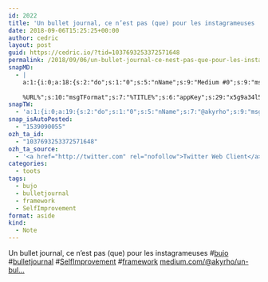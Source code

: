 ```yaml
---
id: 2022
title: 'Un bullet journal, ce n’est pas (que) pour les instagrameuses  #bujo #bulletjournal #SelfImprovement #framework medium.com/@akyrho/un-bul…'
date: 2018-09-06T15:25:25+00:00
author: cedric
layout: post
guid: https://cedric.io/?tid=1037693253372571648
permalink: /2018/09/06/un-bullet-journal-ce-nest-pas-que-pour-les-instagrameuses-bujo-bulletjournal-selfimprovement-framework-medium-com-akyrho-un-bul/
snapMD:
  - |
    a:1:{i:0;a:18:{s:2:"do";s:1:"0";s:5:"nName";s:9:"Medium #0";s:9:"msgFormat";s:19:"%FULLTEXT%
    
    %URL%";s:10:"msgTFormat";s:7:"%TITLE%";s:6:"appKey";s:29:"x5g9a34l5z294i5y2q284e4g54454";s:6:"appSec";s:85:"d3h0a44e4s2b4i5u2r234m5f5b4v2l5q2a444h574347464a454x2w20374447494c484b4w2c464f5u2d4z2";s:8:"inclTags";s:1:"1";s:7:"fltrsOn";i:0;s:5:"fltrs";a:0:{}s:7:"proxyOn";i:0;s:7:"useSURL";i:0;s:1:"v";i:350;s:4:"publ";s:1:"0";s:11:"accessToken";s:65:"2353413aa5437433e5648ccf74a16119308317c52d1a24d8ed99f26add037528a";s:12:"appAppUserID";s:65:"104b21fd8da79171a6e7bf800d03b4b761204f242935e05d2d86850a6b1635f77";s:14:"appAppUserName";s:26:"Cédric Bousmanne (akyrho)";s:13:"appAppUserURL";s:26:"https://medium.com/@akyrho";s:7:"pubList";a:0:{}}}
snapTW:
  - 'a:1:{i:0;a:19:{s:2:"do";s:1:"0";s:5:"nName";s:7:"@akyrho";s:9:"msgFormat";s:26:"%TITLE%. %EXCERPT% - %URL%";s:6:"appKey";s:55:"x5g9a8325v2y475r3c4m48584n53446p423r3r5u3e356j5j3k4r2p3";s:6:"appSec";s:105:"d3h0a94o46415u594v3q5l5n5l4r4x474x4j484o473u4i5w2m4k494z2k344n306n5r3l5v2s554p4n3p3k45495c3z4v4d3m3u5w525";s:7:"fltrsOn";i:0;s:5:"fltrs";a:0:{}s:7:"proxyOn";i:0;s:7:"useSURL";i:0;s:1:"v";i:350;s:5:"twURL";s:25:"http://twitter.com/akyrho";s:11:"accessToken";s:50:"6678782-Eyg60SCeh7762DEIsYtTPD5GVeOuSN8ATMdF2Lpppe";s:14:"accessTokenSec";s:45:"PgGDCbcYLJnR5esZjY9ID72A33mUNCYnQwaQTBsojSJNa";s:5:"tw140";i:0;s:10:"riComments";s:1:"1";s:11:"riCommentsM";s:1:"1";s:12:"riCommentsAA";s:1:"1";s:8:"attchImg";s:1:"1";s:9:"wpImgSize";s:4:"full";}}'
snap_isAutoPosted:
  - "1539090055"
ozh_ta_id:
  - "1037693253372571648"
ozh_ta_source:
  - '<a href="http://twitter.com" rel="nofollow">Twitter Web Client</a>'
categories:
  - toots
tags:
  - bujo
  - bulletjournal
  - framework
  - SelfImprovement
format: aside
kind:
  - Note
---
```

Un bullet journal, ce n’est pas (que) pour les instagrameuses <span class="hashtag hashtag_local">#<a href="https://cedric.io/tag/bujo/">bujo</a> <span class="hashtag hashtag_local">#<a href="https://cedric.io/tag/bulletjournal/">bulletjournal</a> <span class="hashtag hashtag_local">#<a href="https://cedric.io/tag/selfimprovement/">SelfImprovement</a> <span class="hashtag hashtag_local">#<a href="https://cedric.io/tag/framework/">framework</a> <a href="https://medium.com/@akyrho/un-bullet-journal-ce-nest-pas-que-pour-les-instagrameuses-33a9e223d404" title="https://medium.com/@akyrho/un-bullet-journal-ce-nest-pas-que-pour-les-instagrameuses-33a9e223d404" class="link link_untco">medium.com/@akyrho/un-bul…</a></p>